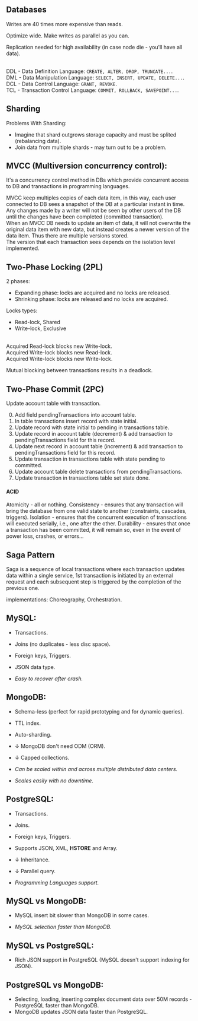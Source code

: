 Databases
-

Writes are 40 times more expensive than reads.

Optimize wide. Make writes as parallel as you can.

Replication needed for high availability (in case node die - you'll have all data).

<br>DDL - Data Definition Language: `CREATE, ALTER, DROP, TRUNCATE...`.
<br>DML - Data Manipulation Language: `SELECT, INSERT, UPDATE, DELETE...`.
<br>DCL - Data Control Language: `GRANT, REVOKE`.
<br>TCL - Transaction Control Language: `COMMIT, ROLLBACK, SAVEPOINT...`.

## Sharding

Problems With Sharding:
* Imagine that shard outgrows storage capacity and must be splited (rebalancing data).
* Join data from multiple shards - may turn out to be a problem.

## MVCC (Multiversion concurrency control):

It's a concurrency control method in DBs
which provide concurrent access to DB and transactions in programming languages.

MVCC keep multiples copies of each data item,
in this way, each user connected to DB sees a snapshot of the DB at a particular instant in time.
<br>Any changes made by a writer will not be seen by other users of the DB
until the changes have been completed (committed transaction).
<br>When an MVCC DB needs to update an item of data, it will not overwrite the original data item with new data,
but instead creates a newer version of the data item. Thus there are multiple versions stored.
<br>The version that each transaction sees depends on the isolation level implemented.

## Two-Phase Locking (2PL)

2 phases:
* Expanding phase: locks are acquired and no locks are released.
* Shrinking phase: locks are released and no locks are acquired.

Locks types:
* Read-lock, Shared
* Write-lock, Exclusive

<br>Acquired Read-lock  blocks new Write-lock.
<br>Acquired Write-lock blocks new Read-lock.
<br>Acquired Write-lock blocks new Write-lock.

Mutual blocking between transactions results in a deadlock.

## Two-Phase Commit (2PC)

Update account table with transaction.

0. Add field pendingTransactions into account table.
1. In table transactions insert record with state initial.
2. Update record with state initial to pending in transactions table.
3. Update record in account table (decrement)
   & add transaction to pendingTransactions field for this record.
4. Update next record in account table (increment)
   & add transaction to pendingTransactions field for this record.
5. Update transaction in transactions table with state pending to committed.
6. Update account table delete transactions from pendingTransactions.
7. Update transaction in transactions table set state done.

#### ACID

Atomicity - all or nothing.
Consistency - ensures that any transaction will bring the database from one valid state to another (constraints, cascades, triggers).
Isolation - ensures that the concurrent execution of transactions will executed serially, i.e., one after the other.
Durability - ensures that once a transaction has been committed, it will remain so, even in the event of power loss, crashes, or errors...

## Saga Pattern

Saga is a sequence of local transactions where each transaction
updates data within a single service,
1st transaction is initiated by an external request
and each subsequent step is triggered by the completion
of the previous one.

implementations: Choreography, Orchestration.

## MySQL:

* Transactions.
* Joins (no duplicates - less disc space).
* Foreign keys, Triggers.
* JSON data type.

* *Easy to recover after crash.*

## MongoDB:

* Schema-less (perfect for rapid prototyping and for dynamic queries).
* TTL index.
* Auto-sharding.
* ↓ MongoDB don't need ODM (ORM).
* ↓ Capped collections.

* *Can be scaled within and across multiple distributed data centers.*
* *Scales easily with no downtime.*

## PostgreSQL:

* Transactions.
* Joins.
* Foreign keys, Triggers.
* Supports JSON, XML, **HSTORE** and Array.
* ↓ Inheritance.
* ↓ Parallel query.

* *Programming Languages support.*

## MySQL vs MongoDB:

* MySQL insert bit slower than MongoDB in some cases.

* *MySQL selection faster than MongoDB.*

## MySQL vs PostgreSQL:

* Rich JSON support in PostgreSQL (MySQL doesn't support indexing for JSON).

## PostgreSQL vs MongoDB:

* Selecting, loading, inserting complex document data over 50M records - PostgreSQL faster than MongoDB.
* MongoDB updates JSON data faster than PostgreSQL.
